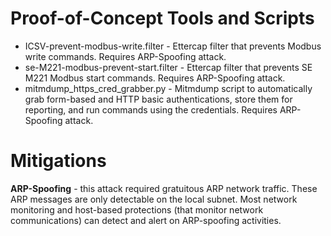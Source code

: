 # Proof-of-Concept Tools and Scripts

* ICSV-prevent-modbus-write.filter - Ettercap filter that prevents Modbus write commands. Requires ARP-Spoofing attack.
* se-M221-modbus-prevent-start.filter - Ettercap filter that prevents SE M221 Modbus start commands.  Requires ARP-Spoofing attack.
* mitmdump_https_cred_grabber.py - Mitmdump script to automatically grab form-based and HTTP basic authentications, store them for reporting, and run commands using the credentials.  Requires ARP-Spoofing attack.

# Mitigations

**ARP-Spoofing** - this attack required gratuitous ARP network traffic. These ARP messages are only detectable on the local subnet. Most network monitoring and host-based protections (that monitor network communications) can detect and alert on ARP-spoofing activities. 